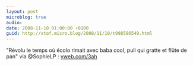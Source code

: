 ```yaml
---
layout: post
microblog: true
audio: 
date: 2008-11-10 01:00:00 +0100
guid: http://xtof.micro.blog/2008/11/10/t998586549.html
---
```

"Révolu le temps où écolo rimait avec baba cool, pull qui gratte et flûte de pan" via @SophieLP : [yweb.com/3ah](http://yweb.com/3ah)
